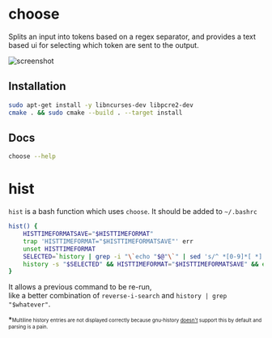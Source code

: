 # choose

Splits an input into tokens based on a regex separator, and provides a text based ui for selecting which token are sent to the output.

![screenshot](./screenshot.png)

## Installation

```bash
sudo apt-get install -y libncurses-dev libpcre2-dev
cmake . && sudo cmake --build . --target install 
```

## Docs

```bash
choose --help
```

# hist

`hist` is a bash function which uses `choose`. It should be added to `~/.bashrc`

```bash
hist() {
    HISTTIMEFORMATSAVE="$HISTTIMEFORMAT"
    trap 'HISTTIMEFORMAT="$HISTTIMEFORMATSAVE"' err
    unset HISTTIMEFORMAT
    SELECTED=`history | grep -i "\`echo "$@"\`" | sed 's/^ *[0-9]*[ *] //' | head -n -1 | choose -f` && \
    history -s "$SELECTED" && HISTTIMEFORMAT="$HISTTIMEFORMATSAVE" && eval "$SELECTED" ; 
}
```

It allows a previous command to be re-run,  
like a better combination of `reverse-i-search` and `history | grep "$whatever"`.

*<sub><sup>Multiline history entries are not displayed correctly because gnu-history [doesn't](https://askubuntu.com/a/1210371) support this by default and parsing is a pain.</sup></sub>
